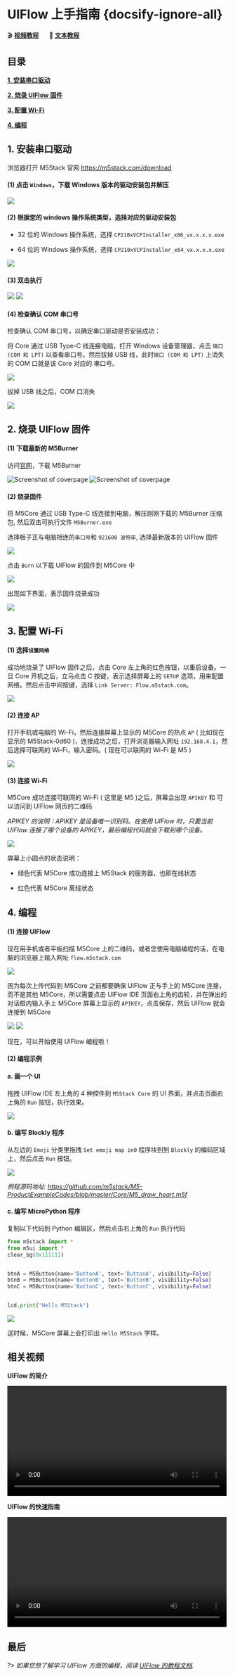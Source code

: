 # UIFlow 上手指南 {docsify-ignore-all}

:clapper: **[视频教程](#相关视频)**&nbsp;&nbsp;&nbsp;&nbsp;&nbsp;&nbsp;:memo: **[文本教程](#目录)**

<!-- ?> a. 如果您的设备还没烧录UIFlow固件的话，请参考这篇文档[如果使用M5Burner烧录固件](/zh_CN/related_documents/how_to_burn_firmware). b. 如果您是第一次使用这个Core或者想Core连接其他可联网的热点AP的话，请参考这篇文档[如果使用Core连接WIFI和UIFlow](/zh_CN/related_documents/how_to_connect_wifi_using_core)。 -->

<!-- 这时候，您的M5Core已经连接到了可联网WIFI热点，如果按下Core上左边的按键`UPLOAD`的话，会如下图显示。如果M5Core开机之后，两三秒内没做操作的话，会自动地显示预置的程序界面。所以最好开机之后，立马按下`upload`按键。

<figure>
    <img src="assets/img/getting_started_pics/m5stack_core/get_started_with_uiflow/apikey.jpg">
</figure> -->

## 目录

**[1. 安装串口驱动](#_1-安装串口驱动)**

**[2. 烧录 UIFlow 固件](#_2-烧录-UIFlow-固件)**

**[3. 配置 Wi-Fi](#_3-配置-Wi-Fi)**

**[4. 编程](#_4-编程)**

## 1. 安装串口驱动

浏览器打开 M5Stack 官网 https://m5stack.com/download

#### (1) 点击 `Windows`，下载 Windows 版本的驱动安装包并解压

<img src="assets/img/getting_started_pics/m5stack_core/get_started_with_arduino_m5core/windows/download_usb_driver_win_01.png">

#### (2) 根据您的 windows 操作系统类型，选择对应的驱动安装包

* 32 位的 Windows 操作系统，选择 `CP210xVCPInstaller_x86_vx.x.x.x.exe`

* 64 位的 Windows 操作系统，选择 `CP210xVCPInstaller_x64_vx.x.x.x.exe`

<img src="assets/img/getting_started_pics/establish_serial_connection/windows_install_usb_driver01.png">

#### (3) 双击执行

<img src="assets/img/getting_started_pics/establish_serial_connection/windows_install_usb_driver02.png">

<img src="assets/img/getting_started_pics/establish_serial_connection/windows_install_usb_driver03.png">

#### (4) 检查确认 COM 串口号

检查确认 COM 串口号，以确定串口驱动是否安装成功：

将 Core 通过 USB Type-C 线连接电脑，打开 Windows 设备管理器，点击 `端口 (COM 和 LPT)` 以查看串口号。然后拔掉 USB 线，此时`端口 (COM 和 LPT)` 上消失的 COM 口就是该 Core 对应的 串口号。

<img src="assets/img/getting_started_pics/m5stack_core/get_started_with_arduino_m5core/windows/check_serial_port_01_cn.png">

拔掉 USB 线之后，COM 口消失

<img src="assets/img/getting_started_pics/m5stack_core/get_started_with_arduino_m5core/windows/check_serial_port_02_cn.png">

## 2. 烧录 UIFlow 固件

#### (1) 下载最新的 M5Burner

访问[官网](http://www.m5stack.com/download)，下载 M5Burner

<img src="assets/img/getting_started_pics/how_to_burn_firmware/download_M5Burner.png" alt="Screenshot of coverpage" title="Cover page">

<img src="assets/img/getting_started_pics/how_to_burn_firmware/download_M5Burner_02.png" alt="Screenshot of coverpage" title="Cover page">

#### (2) 烧录固件

将 M5Core 通过 USB Type-C 线连接到电脑，解压刚刚下载的 M5Burner 压缩包, 然后双击可执行文件 `M5Burner.exe`

选择板子正与电脑相连的`串口号`和 `921600 波特率`, 选择最新版本的 UIFlow 固件

<img src="assets/img/getting_started_pics/how_to_burn_firmware/burn_firmware_02.png">

点击 `Burn` 以下载 UIFlow 的固件到 M5Core 中

<img src="assets/img/getting_started_pics/how_to_burn_firmware/burn_firmware_06_02.png">

出现如下界面，表示固件烧录成功

<img src="assets/img/getting_started_pics/how_to_burn_firmware/burn_firmware_05.png">

## 3. 配置 Wi-Fi

#### (1) 选择`设置网络`

成功地烧录了 UIFlow 固件之后，点击 Core 左上角的红色按钮，以重启设备。一旦 Core 开机之后，立马点击 C 按键，表示选择屏幕上的 `SETUP` 选项，用来配置网络。然后点击中间按键，选择 `Link Server: Flow.m5stack.com`。

<img src="assets/img/getting_started_pics/m5stack_core/get_started_with_uiflow/core_home_page_04.png">

#### (2) 连接 AP

打开手机或电脑的 Wi-Fi，然后连接屏幕上显示的 M5Core 的热点 `AP` ( 比如现在显示的 M5Stack-0d60 )，连接成功之后，打开浏览器输入网址 `192.168.4.1`，然后选择可联网的 Wi-Fi，输入密码。( 现在可以联网的 Wi-Fi 是 M5 )

<img src="assets/img/getting_started_pics/m5stack_core/get_started_with_uiflow/core_home_page_05.png">

#### (3) 连接 Wi-Fi

M5Core 成功连接可联网的 Wi-Fi ( 这里是 M5 )之后，屏幕会出现 `APIKEY` 和 可以访问到 UIFlow 网页的二维码

*APIKEY 的说明：APIKEY 是设备唯一识别码。在使用 UIFlow 时，只要当前 UIFlow 连接了哪个设备的 APIKEY，最后编程代码就会下载到哪个设备。*

<img src="assets/img/getting_started_pics/m5stack_core/get_started_with_uiflow/core_home_page_06.png">

屏幕上小圆点的状态说明：

* 绿色代表 M5Core 成功连接上 M5Stack 的服务器，也即在线状态

* 红色代表 M5Core 离线状态

## 4. 编程

#### (1) 连接 UIFlow

现在用手机或者平板扫描 M5Core 上的二维码，或者您使用电脑编程的话，在电脑的浏览器上输入网址 `flow.m5stack.com`

<img src="assets/img/getting_started_pics/m5stack_core/get_started_with_uiflow/webide.png">

因为每次上传代码到 M5Core 之前都要确保 UIFlow 正与手上的 M5Core 连接，而不是其他 M5Core，所以需要点击 UIFlow IDE 页面右上角的齿轮，并在弹出的对话框内输入手上 M5Core 屏幕上显示的 `APIKEY`，点击保存，然后 UIFlow 就会连接到 M5Core

<img src="assets/img/getting_started_pics/m5stack_core/get_started_with_uiflow/click_for_apikey.png">

<img src="assets/img/getting_started_pics/m5stack_core/get_started_with_uiflow/input_apikey.png">

现在，可以开始使用 UIFlow 编程啦！

#### (2) 编程示例

#### a. 画一个 UI

拖拽 UIFlow IDE 左上角的 4 种控件到 `M5Stack Core` 的 UI 界面，并点击页面右上角的 `Run` 按钮，执行效果。

<img src="assets/img/getting_started_pics/m5stack_core/get_started_with_uiflow/draw_ui.gif">


#### b. 编写 Blockly 程序

从左边的 `Emoji` 分类里拖拽 `Set emoji map in0` 程序块到到 `Blockly` 的编码区域上，然后点击 `Run` 按钮。

<img src="assets/img/getting_started_pics/m5stack_core/get_started_with_uiflow/draw_heart.gif">


*例程源码地址: https://github.com/m5stack/M5-ProductExampleCodes/blob/master/Core/M5_draw_heart.m5f*


#### c. 编写 MicroPython 程序

复制以下代码到 Python 编辑区，然后点击右上角的 `Run` 执行代码
```Python
from m5stack import *
from m5ui import *
clear_bg(0x111111)


btnA = M5Button(name='ButtonA', text='ButtonA', visibility=False)
btnB = M5Button(name='ButtonB', text='ButtonB', visibility=False)
btnC = M5Button(name='ButtonC', text='ButtonC', visibility=False)


lcd.print("Hello M5Stack")
```

<img src="assets/img/getting_started_pics/m5stack_core/get_started_with_uiflow/program_with_micropython.png">


这时候，M5Core 屏幕上会打印出 `Hello M5Stack` 字样。

<!-- ## 音乐例程

下面，让我们在一两分钟内编写一个音乐例程。

拖拽`loop`, `music`和`timer`这几个程序块到`Blockly`编码区域。

然后设置`music block`和`timer block`的相关参数，如下图所示。

<img src="assets/img/getting_started_pics/m5stack_core/get_started_with_uiflow/play_a_song.gif">

现在，点击`Run`就可以运行音乐程序啦!

*例程源码地址: https://github.com/m5stack/M5-ProductExampleCodes/blob/master/Core/M5_play_a_song.m5f* -->

## 相关视频

**UIFlow 的简介**

<video width="500" controls>
    <source src="https://m5stack.oss-cn-shenzhen.aliyuncs.com/video/LukeVideo/UI%20Flow%20Overview.mp4" type="video/mp4">
</video>

**UIFlow 的快速指南**

<video width="500" controls>
    <source src="https://m5stack.oss-cn-shenzhen.aliyuncs.com/video/%E6%95%99%E7%A8%8B/UIFlow%20Tutorials/A3%20-%20UIflow%E7%AE%80%E4%BB%8B.mp4" type="video/mp4">
</video>

## 最后

?> *如果您想了解学习 UIFlow 方面的编程，阅读 [UIFlow 的教程文档](https://m5stack.github.io/UIFlow_doc/cn/index.html).*
